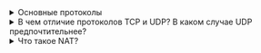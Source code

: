<details>
    <summary>Основные протоколы</summary>
    <a href="networking/part_3.md#протокол-stp">Протокол STP</a><br>
    <a href="networking/part_6.md#протокол-ip">Протокол IP</a><br>
    <a href="networking/part_6.md#протокол-dhcp">Протокол DHCP</a><br>
    <a href="networking/part_6.md#протокол-icmp">Протокол ICMP</a><br>
    <a href="networking/part_6.md#протокол-arp">Протокол ARP</a><br>
    <a href="networking/part_7.md#протокол-udp">Протокол ARP</a><br>
    <a href="networking/part_7.md#протокол-tcp">Протокол ARP</a><br>
</details>

<details>
<summary>В чем отличие протоколов TCP и UDP? В каком случае UDP предпочтительнее?</summary>

**TCP** – транспортный протокол передачи данных в сетях TCP/IP, предварительно устанавливающий соединение с сетью.

**UDP** – транспортный протокол, передающий сообщения-датаграммы без необходимости установки соединения в IP-сети.

Разница между протоколами TCP и UDP – в так называемой "гарантии доставки". TCP требует отклика от клиента, которому доставлен пакет данных, подтверждения доставки, и для этого ему необходимо установленное заранее соединение. Также протокол TCP считается надежным, тогда как UDP получил даже именование “протокол ненадежных датаграмм. TCP исключает потери данных, дублирование и перемешивание пакетов, задержки. UDP все это допускает, и соединение для работы ему не требуется. Процессы, которым данные передаются по UDP, должны обходиться полученным, даже и с потерями. TCP контролирует загруженность соединения, UDP не контролирует ничего, кроме целостности полученных датаграмм.

С другой стороны, благодаря такой не избирательности и бесконтрольности, UDP доставляет пакеты данных (датаграммы) гораздо быстрее, потому для приложений, которые рассчитаны на широкую пропускную способность и быстрый обмен, UDP можно считать оптимальным протоколом. К таковым относятся сетевые и браузерные игры, а также программы просмотра потокового видео и приложения для видеосвязи (или голосовой): от потери пакета, полной или частичной, ничего не меняется, повторять запрос не обязательно, зато загрузка происходит намного быстрее. Протокол TCP, как более надежный, с успехом применяется даже в почтовых программах, позволяя контролировать не только трафик, но и длину сообщения и скорость обмена трафиком.
</details>

<details>
<summary>Что такое NAT?</summary>

</details>